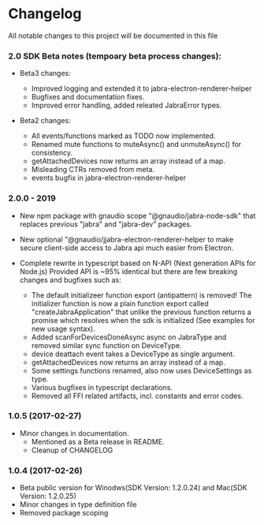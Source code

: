 # Changelog
All notable changes to this project will be documented in this file

### 2.0 SDK Beta notes (tempoary beta process changes):
- Beta3 changes:
  - Improved logging and extended it to jabra-electron-renderer-helper
  - Bugfixes and documentation fixes.
  - Improved error handling, added releated JabraError types. 

- Beta2 changes:
  - All events/functions marked as TODO now implemented.
  - Renamed mute functions to muteAsync() and unmuteAsync() for consistency.
  - getAttachedDevices now returns an array instead of a map.
  - Misleading CTRs removed from meta.
  - events bugfix in jabra-electron-renderer-helper

### 2.0.0 - 2019
- New npm package with gnaudio scope "@gnaudio/jabra-node-sdk" that replaces previous "jabra" and "jabra-dev" packages.
- New optional "@gnaudio/jjabra-electron-renderer-helper to make secure client-side access to Jabra api much easier from Electron.

- Complete rewrite in typescript based on N-API (Next generation APIs for Node.js)
  Provided API is ~95% identical but there are few breaking changes and bugfixes such as:
    - The default initializeer function export (antipattern) is removed!
      The initializer function is now a plain function export called "createJabraApplication" that unlike the previous function 
      returns a promise which resolves when the sdk is initialized
      (See examples for new usage syntax).
    - Added scanForDevicesDoneAsync async on JabraType and removed similar sync function on DeviceType.
    - device deattach event takes a DeviceType as single argument.
    - getAttachedDevices now returns an array instead of a map.
    - Some settings functions renamed, also now uses DeviceSettings as type.
    - Various bugfixes in typescript declarations.
    - Removed all FFI related artifacts, incl. constants and error codes.
  

### 1.0.5 (2017-02-27)
- Minor changes in documentation. 
    - Mentioned as a Beta release in README.
    - Cleanup of CHANGELOG

### 1.0.4 (2017-02-26)
- Beta public version for Winodws(SDK Version: 1.2.0.24) and Mac(SDK Version: 1.2.0.25)
- Minor changes in type definition file
- Removed package scoping



